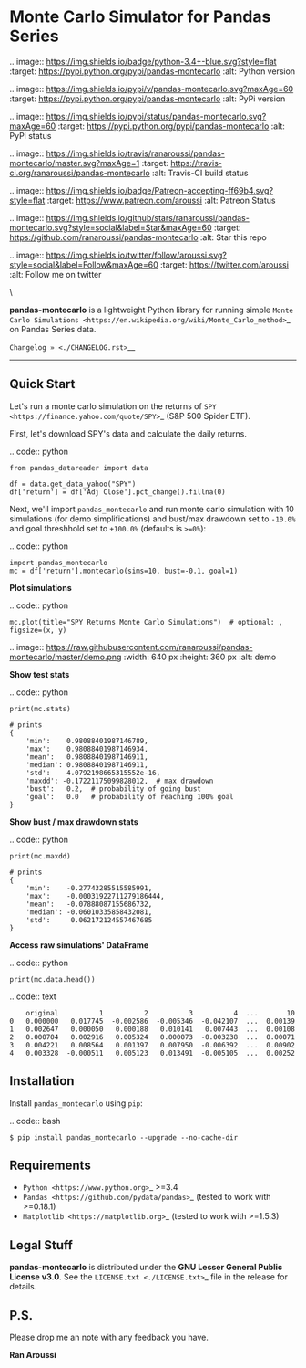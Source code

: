 Monte Carlo Simulator for Pandas Series
=======================================

.. image:: https://img.shields.io/badge/python-3.4+-blue.svg?style=flat
    :target: https://pypi.python.org/pypi/pandas-montecarlo
    :alt: Python version

.. image:: https://img.shields.io/pypi/v/pandas-montecarlo.svg?maxAge=60
    :target: https://pypi.python.org/pypi/pandas-montecarlo
    :alt: PyPi version

.. image:: https://img.shields.io/pypi/status/pandas-montecarlo.svg?maxAge=60
    :target: https://pypi.python.org/pypi/pandas-montecarlo
    :alt: PyPi status

.. image:: https://img.shields.io/travis/ranaroussi/pandas-montecarlo/master.svg?maxAge=1
    :target: https://travis-ci.org/ranaroussi/pandas-montecarlo
    :alt: Travis-CI build status

.. image:: https://img.shields.io/badge/Patreon-accepting-ff69b4.svg?style=flat
    :target: https://www.patreon.com/aroussi
    :alt: Patreon Status

.. image:: https://img.shields.io/github/stars/ranaroussi/pandas-montecarlo.svg?style=social&label=Star&maxAge=60
    :target: https://github.com/ranaroussi/pandas-montecarlo
    :alt: Star this repo

.. image:: https://img.shields.io/twitter/follow/aroussi.svg?style=social&label=Follow&maxAge=60
    :target: https://twitter.com/aroussi
    :alt: Follow me on twitter

\

**pandas-montecarlo** is a lightweight Python library for running simple
`Monte Carlo Simulations <https://en.wikipedia.org/wiki/Monte_Carlo_method>`_ on Pandas Series data.

`Changelog » <./CHANGELOG.rst>`__

-----

Quick Start
-----------

Let's run a monte carlo simulation on the returns of `SPY <https://finance.yahoo.com/quote/SPY>`_ (S&P 500 Spider ETF).

First, let's download SPY's data and calculate the daily returns.

.. code:: python

    from pandas_datareader import data

    df = data.get_data_yahoo("SPY")
    df['return'] = df['Adj Close'].pct_change().fillna(0)

Next, we'll import ``pandas_montecarlo`` and run monte carlo simulation
with 10 simulations (for demo simplifications) and bust/max drawdown set to ``-10.0%``
and goal threshhold set to ``+100.0%`` (defaults is ``>=0%``):

.. code:: python

    import pandas_montecarlo
    mc = df['return'].montecarlo(sims=10, bust=-0.1, goal=1)


**Plot simulations**

.. code:: python

    mc.plot(title="SPY Returns Monte Carlo Simulations")  # optional: , figsize=(x, y)

.. image:: https://raw.githubusercontent.com/ranaroussi/pandas-montecarlo/master/demo.png
   :width: 640 px
   :height: 360 px
   :alt: demo


**Show test stats**

.. code:: python

    print(mc.stats)

    # prints
    {
        'min':    0.98088401987146789,
        'max':    0.98088401987146934,
        'mean':   0.98088401987146911,
        'median': 0.98088401987146911,
        'std':    4.0792198665315552e-16,
        'maxdd': -0.17221175099828012,  # max drawdown
        'bust':   0.2,  # probability of going bust
        'goal':   0.0   # probability of reaching 100% goal
    }

**Show bust / max drawdown stats**

.. code:: python

    print(mc.maxdd)

    # prints
    {
        'min':    -0.27743285515585991,
        'max':    -0.00031922711279186444,
        'mean':   -0.07888087155686732,
        'median': -0.06010335858432081,
        'std':     0.062172124557467685
    }

**Access raw simulations' DataFrame**

.. code:: python

    print(mc.data.head())

.. code:: text

        original          1          2          3          4  ...       10
    0   0.000000   0.017745  -0.002586  -0.005346  -0.042107  ...  0.00139
    1   0.002647   0.000050   0.000188   0.010141   0.007443  ...  0.00108
    2   0.000704   0.002916   0.005324   0.000073  -0.003238  ...  0.00071
    3   0.004221   0.008564   0.001397   0.007950  -0.006392  ...  0.00902
    4   0.003328  -0.000511   0.005123   0.013491  -0.005105  ...  0.00252


Installation
------------

Install ``pandas_montecarlo`` using ``pip``:

.. code:: bash

    $ pip install pandas_montecarlo --upgrade --no-cache-dir

Requirements
------------

* `Python <https://www.python.org>`_ >=3.4
* `Pandas <https://github.com/pydata/pandas>`_ (tested to work with >=0.18.1)
* `Matplotlib <https://matplotlib.org>`_ (tested to work with >=1.5.3)


Legal Stuff
------------

**pandas-montecarlo** is distributed under the **GNU Lesser General Public License v3.0**. See the `LICENSE.txt <./LICENSE.txt>`_ file in the release for details.


P.S.
------------

Please drop me an note with any feedback you have.

**Ran Aroussi**
